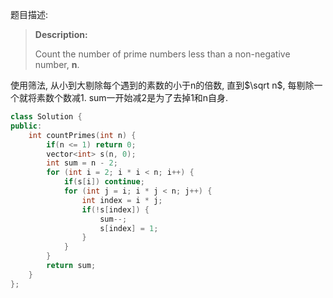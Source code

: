 题目描述:

> **Description:**
>
> Count the number of prime numbers less than a non-negative number, **n**.

使用筛法, 从小到大剔除每个遇到的素数的小于n的倍数, 直到$\sqrt n$, 每剔除一个就将素数个数减1. sum一开始减2是为了去掉1和n自身.

```c++
class Solution {
public:
	int countPrimes(int n) {
	    if(n <= 1) return 0;
		vector<int> s(n, 0);
		int sum = n - 2;
		for (int i = 2; i * i < n; i++) {
		    if(s[i]) continue;
			for (int j = i; i * j < n; j++) {
			    int index = i * j;
			    if(!s[index]) {
			        sum--;
				    s[index] = 1;
			    }
			}
		}
		return sum;
	}
};
```

